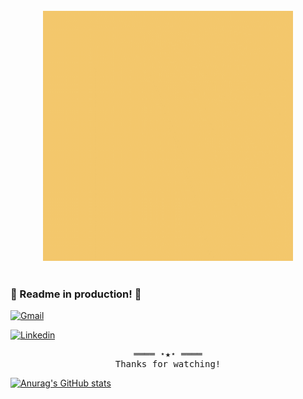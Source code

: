 <!-- <div align="center" >
## Hi! 👋    
</div> -->

<br/>
<div align="center" >
<img src="https://github.com/pachulujambio/pachulujambio/blob/main/Hi!.gif" alt="Valentin Lujambio"  width="400" height="400"/>
</div>
<br/>

### 🚧 Readme in production! 🚧

<!-- Social Links -->
<!-- Gmail -->
<a href="mailto:valentin.lujambio@gmail.com" target="_blank"><img alt="Gmail"
        src="https://img.shields.io/badge/-Gmail-EA4335?style=flat-square&logo=Gmail&logoColor=white">
</a>
<!-- Linkedin -->
<a href="https://www.linkedin.com/in/valentin-lujambio/" target="_blank"><img alt="Linkedin"
        src="https://img.shields.io/badge/-Linkedin-0A66C2?style=flat-square&logo=Linkedin&logoColor=white">
</a>
        
<!-- Footer -->
<samp>
    <p align="center">
        ════ ⋆★⋆ ════
        <br>
        Thanks for watching!
    </p>
</samp>

[![Anurag's GitHub stats](https://github-readme-stats.vercel.app/api?username=pachulujambio)](https://github.com/anuraghazra/github-readme-stats)
